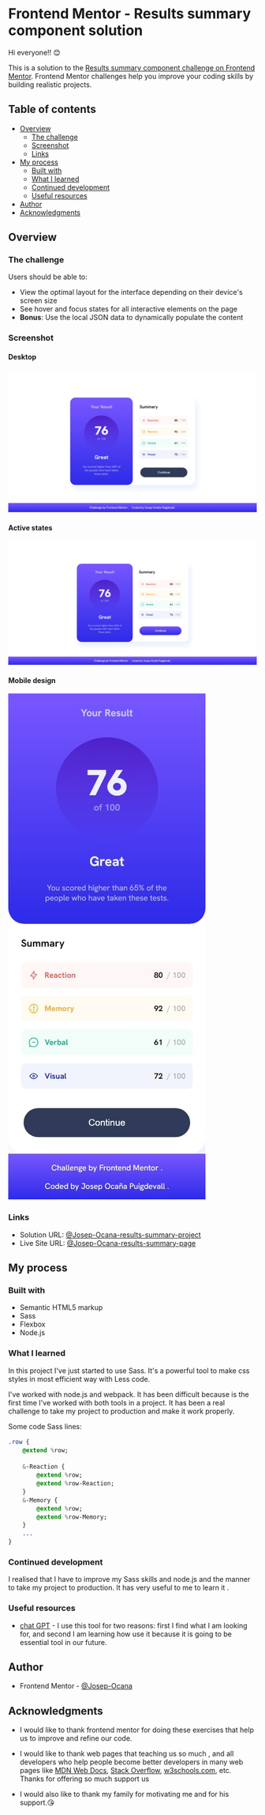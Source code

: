 # Frontend Mentor - Results summary component solution

Hi everyone!! 😊

This is a solution to the [Results summary component challenge on Frontend Mentor](https://www.frontendmentor.io/challenges/results-summary-component-CE_K6s0maV). Frontend Mentor challenges help you improve your coding skills by building realistic projects.

## Table of contents

- [Overview](#overview)
  - [The challenge](#the-challenge)
  - [Screenshot](#screenshot)
  - [Links](#links)
- [My process](#my-process)
  - [Built with](#built-with)
  - [What I learned](#what-i-learned)
  - [Continued development](#continued-development)
  - [Useful resources](#useful-resources)
- [Author](#author)
- [Acknowledgments](#acknowledgments)

## Overview

### The challenge

Users should be able to:

- View the optimal layout for the interface depending on their device's screen size
- See hover and focus states for all interactive elements on the page
- **Bonus**: Use the local JSON data to dynamically populate the content

### Screenshot

#### Desktop

![My desktop screenshot](./screenshots/desktop-design.jpeg)

#### Active states

![My desktop screenshot](./screenshots/active-states.jpeg)

#### Mobile design

![My desktop screenshot](./screenshots/mobile-design.jpeg)

### Links

- Solution URL: [@Josep-Ocana-results-summary-project](https://github.com/Josep-Ocana/frontendMentor-summary)
- Live Site URL: [@Josep-Ocana-results-summary-page](https://frontendmentor-josep-summary.netlify.app/)

## My process

### Built with

- Semantic HTML5 markup
- Sass
- Flexbox
- Node.js

### What I learned

In this project I've just started to use Sass. It's a powerful tool to make css styles in most efficient way with Less code.

I've worked with node.js and webpack. It has been difficult because is the first time I've worked with both tools in a project. It has been a real challenge to take my project to production and make it work properly.

Some code Sass lines:

```Sass
.row {
	@extend %row;

	&-Reaction {
		@extend %row;
		@extend %row-Reaction;
	}
	&-Memory {
		@extend %row;
		@extend %row-Memory;
	}
    ...
}

```

### Continued development

I realised that I have to improve my Sass skills and node.js and the manner to take my project to production. It has very useful to me to learn it .

### Useful resources

- [chat GPT](https://chatgpt.com) - I use this tool for two reasons: first I find what I am looking for, and second I am learning how use it because it is going to be essential tool in our future.

## Author

- Frontend Mentor - [@Josep-Ocana](https://www.frontendmentor.io/profile/Josep-Ocana)

## Acknowledgments

- I would like to thank frontend mentor for doing these exercises that help us to improve and refine our code.

- I would like to thank web pages that teaching us so much , and all developers who help people become better developers in many web pages like [MDN Web Docs](https://developer.mozilla.org), [Stack Overflow](https://stackoverflow.com/),
  [w3schools.com](https://www.w3schools.com/), etc. Thanks for offering so much support us

- I would also like to thank my family for motivating me and for his support.😘
